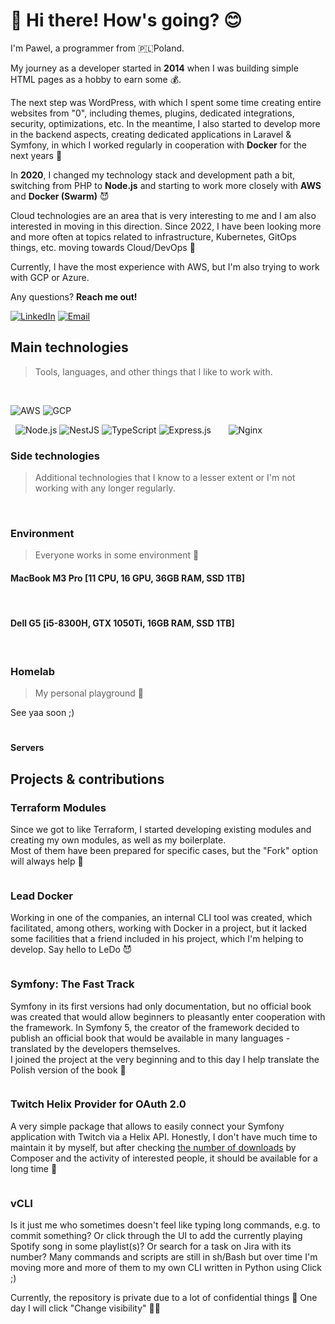 # 👋 Hi there! How's going? 😊

I'm Pawel, a programmer from 🇵🇱Poland.

<p>
My journey as a developer started in <b>2014</b> when I was building simple HTML pages as a hobby to earn some 💰.

The next step was WordPress, with which I spent some time creating entire websites from "0", including themes, plugins, dedicated integrations, security, optimizations, etc. In the meantime, I also started to develop more in the backend aspects, creating dedicated applications in Laravel & Symfony, in which I worked regularly in cooperation with **Docker** for the next years 👾

In <b>2020</b>, I changed my technology stack and development path a bit, switching from PHP to **Node.js** and starting to work more closely with **AWS** and **Docker (Swarm)** 😈
</p>

<p>
  Cloud technologies are an area that is very interesting to me and I am also interested in moving in this direction. Since 2022, I have been looking more and more often at topics related to infrastructure, Kubernetes, GitOps things, etc. moving towards Cloud/DevOps 👹

  Currently, I have the most experience with AWS, but I'm also trying to work with GCP or Azure.
</p>

<p>Any questions? <b>Reach me out!</b></p>
<p>
<a href="https://www.linkedin.com/in/pawel-farys/" target="_blank"><img src="https://img.shields.io/badge/LinkedIn-blue?logo=linkedin&logoColor=white&style=for-the-badge" alt="LinkedIn" /></a>
<a href="mailto:pmg.farys@gmail.com"><img src="https://img.shields.io/badge/Email-404d59?style=for-the-badge&logo=gmail&logoColor=white" alt="Email" /></a>
</p>

<h2 id="main-tech">Main technologies</h2>

> Tools, languages, and other things that I like to work with.

<p>
  <img src="https://img.shields.io/badge/kubernetes-%23326ce5.svg?style=for-the-badge&logo=kubernetes&logoColor=white" alt="" />
  <img src="https://img.shields.io/badge/k3s-%23ffc61c.svg?style=for-the-badge&logo=k3s&logoColor=black" alt="" />
  <img src="https://img.shields.io/badge/terraform-%235835CC.svg?style=for-the-badge&logo=terraform&logoColor=white" alt="" />
  <img src="https://img.shields.io/badge/docker-%230db7ed.svg?style=for-the-badge&logo=docker&logoColor=white" alt="" />
  <img src="https://img.shields.io/badge/argocd-%23ef7b4d.svg?style=for-the-badge&logo=argo&logoColor=white" alt="" />
  <img src="https://img.shields.io/badge/prometheus-%23e6522c.svg?style=for-the-badge&logo=prometheus&logoColor=white" alt="" />
  <img src="https://img.shields.io/badge/grafana-%23f46800.svg?style=for-the-badge&logo=grafana&logoColor=white" alt="" />
  <img src="https://img.shields.io/badge/helm-0f1689.svg?style=for-the-badge&logo=helm&logoColor=white" alt="" />
  <img src="https://img.shields.io/badge/kustomize-%23326ce5.svg?style=for-the-badge&logo=kubernetes&logoColor=white" alt="" />
  <img src="https://img.shields.io/badge/podman-892ca0.svg?style=for-the-badge&logo=podman&logoColor=white" alt="" />
</p>
<p>
  <img src="https://img.shields.io/badge/Amazon_AWS-232F3E?style=for-the-badge&logo=amazon-aws&logoColor=white" alt="AWS" />
  <img src="https://img.shields.io/badge/Google_Cloud-%234285F4?style=for-the-badge&logo=google-cloud&logoColor=white" alt="GCP" />
</p>

<p>
  <img src="https://img.shields.io/badge/Python-3776AB?style=for-the-badge&logo=python&logoColor=white" alt="" />
  <img src="https://img.shields.io/badge/go-%2300ADD8.svg?style=for-the-badge&logo=go&logoColor=white" alt="" />
  <img src="https://img.shields.io/badge/node.js-43853D?style=for-the-badge&logo=node.js&logoColor=white" alt="Node.js" />
  <img src="https://img.shields.io/badge/nestjs-%23E0234E.svg?style=for-the-badge&logo=nestjs&logoColor=white" alt="NestJS" />
  <img src="https://img.shields.io/badge/typescript-%23007ACC.svg?style=for-the-badge&logo=typescript&logoColor=white" alt="TypeScript" />
  <img src="https://img.shields.io/badge/express.js-%23404d59.svg?style=for-the-badge&logo=express&logoColor=%2361DAFB" alt="Express.js" />
  <img src="https://img.shields.io/badge/postgreSQL-%23316192.svg?style=for-the-badge&logo=postgresql&logoColor=white" alt="" />
  <img src="https://img.shields.io/badge/redis-%23DD0031.svg?style=for-the-badge&logo=redis&logoColor=white" alt="" />
  <img src="https://img.shields.io/badge/MongoDB-%234ea94b.svg?style=for-the-badge&logo=mongodb&logoColor=white" alt="" />
  <img src="https://img.shields.io/badge/-ElasticSearch-005571?style=for-the-badge&logo=elasticsearch" alt="" />
  <img src="https://img.shields.io/badge/prettier-1A2C34?style=for-the-badge&logo=prettier&logoColor=F7BA3E" alt="" />
  <img src="https://img.shields.io/badge/Node--Red-8F0000?style=for-the-badge&logo=nodered&logoColor=white" alt="" />
  <img src="https://img.shields.io/badge/nginx-%23009639.svg?style=for-the-badge&logo=nginx&logoColor=white" alt="Nginx" />
</p>


<h3 id="extra-tech">Side technologies</h3>

> Additional technologies that I know to a lesser extent or I'm not working with any longer regularly. <br />

<p>
  <img src="https://img.shields.io/badge/php%207-%23777BB4.svg?style=for-the-badge&logo=php&logoColor=white" alt="" />
  <img src="https://img.shields.io/badge/symfony%204/5-%23000000.svg?style=for-the-badge&logo=symfony&logoColor=white" alt="" />
  <img src="https://shields.io/badge/react-gray?logo=react&style=for-the-badge" alt="" />
</p>


<h3>Environment</h3>

> Everyone works in some environment 👻

<h4>MacBook M3 Pro [11 CPU, 16 GPU, 36GB RAM, SSD 1TB]</h4>
<p>
  <img src="https://img.shields.io/badge/macos-000000?style=for-the-badge&logo=macos&logoColor=white" alt="" />
  <img src="https://img.shields.io/badge/tmux-1BB91F?style=for-the-badge&logo=tmux&logoColor=white" alt="" />
  <img src="https://img.shields.io/badge/ZSH-121011?style=for-the-badge&logo=gnu-bash&logoColor=white" alt="" />
  <img src="https://img.shields.io/badge/iterm2-000000?style=for-the-badge&logo=iterm2&logoColor=white" alt="" />
</p>

<h4>Dell G5 [i5-8300H, GTX 1050Ti, 16GB RAM, SSD 1TB]</h4>
<p>
  <img src="https://img.shields.io/badge/Arch_Linux-1793D1?style=for-the-badge&logo=arch-linux&logoColor=white" alt="" />
  <img src="https://img.shields.io/badge/alacritty-F46D01?style=for-the-badge&logo=alacritty&logoColor=white" alt="" />
  <img src="https://img.shields.io/badge/tmux-1BB91F?style=for-the-badge&logo=tmux&logoColor=white" alt="" />
  <img src="https://img.shields.io/badge/ZSH-121011?style=for-the-badge&logo=gnu-bash&logoColor=white" alt="" />
  <img src="https://img.shields.io/badge/VIM-%2311AB00.svg?&style=for-the-badge&logo=vim&logoColor=white" alt="" />
  <img src="https://img.shields.io/badge/wayland-FFA500?style=for-the-badge&logo=wayland&logoColor=white" alt="" />
</p>

<h3>Homelab</h3>

> My personal playground 🛝

See yaa soon ;)

# <h4>Servers</h4>

## Projects & contributions

### Terraform Modules

Since we got to like Terraform, I started developing existing modules and creating my own modules, as well as my boilerplate. <br />Most of them have been prepared for specific cases, but the "Fork" option will always help 👹

<a href="https://github.com/orgs/vrs-factory/repositories?q=terraform-&type=all&language=&sort="><img src="https://img.shields.io/badge/check%20modules-9619d2.svg?style=for-the-badge&logo=terraform&logoColor=white" alt="" /></a>

### Lead Docker

Working in one of the companies, an internal CLI tool was created, which facilitated, among others, working with Docker in a project, but it lacked some facilities that a friend included in his project, which I'm helping to develop. Say hello to LeDo 😈

<a href="https://github.com/paramah/ledo"><img src="https://img.shields.io/badge/start%20with%20ledo-4053D6.svg?style=for-the-badge&logo=docker&logoColor=white" alt="" /></a>

### Symfony: The Fast Track

Symfony in its first versions had only documentation, but no official book was created that would allow beginners to pleasantly enter cooperation with the framework. In Symfony 5, the creator of the framework decided to publish an official book that would be available in many languages - translated by the developers themselves. <br />
I joined the project at the very beginning and to this day I help translate the Polish version of the book 📖

<a href="https://symfony.com/book"><img src="https://img.shields.io/badge/learn%20symfony-000000.svg?style=for-the-badge&logo=symfony&logoColor=white" alt="" /></a>

### Twitch Helix Provider for OAuth 2.0

A very simple package that allows to easily connect your Symfony application with Twitch via a Helix API.
Honestly, I don't have much time to maintain it by myself, but after checking <a href="https://packagist.org/packages/vertisan/oauth2-twitch-helix/stats">the number of downloads</a> by Composer and the activity of interested people, it should be available for a long time 🥰

<a href="https://github.com/vertisan/oauth2-twitch-helix"><img src="https://img.shields.io/badge/start%20your%20stream-9146FF.svg?style=for-the-badge&logo=twitch&logoColor=white" alt="" /></a>

### vCLI

Is it just me who sometimes doesn't feel like typing long commands, e.g. to commit something? Or click through the UI to add the currently playing Spotify song in some playlist(s)? Or search for a task on Jira with its number?
Many commands and scripts are still in sh/Bash but over time I'm moving more and more of them to my own CLI written in Python using Click ;)

Currently, the repository is private due to a lot of confidential things 🫣
One day I will click "Change visibility" 🤙🏼

<!-- ## Stats

<img src="https://github-readme-stats.vercel.app/api?username=vertisan&theme=dark&include_all_commits=true&count_private=true&hide_border=true" alt="Activity Stats" /> -->
